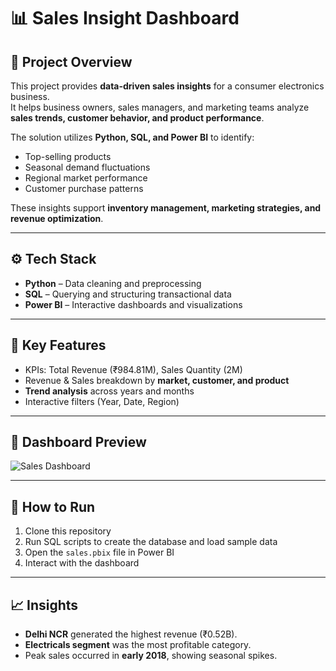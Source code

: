 # 📊 Sales Insight Dashboard

## 📝 Project Overview
This project provides **data-driven sales insights** for a consumer electronics business.  
It helps business owners, sales managers, and marketing teams analyze **sales trends, customer behavior, and product performance**.  

The solution utilizes **Python, SQL, and Power BI** to identify:
- Top-selling products  
- Seasonal demand fluctuations  
- Regional market performance  
- Customer purchase patterns  

These insights support **inventory management, marketing strategies, and revenue optimization**.

---

## ⚙️ Tech Stack
- **Python** – Data cleaning and preprocessing  
- **SQL** – Querying and structuring transactional data  
- **Power BI** – Interactive dashboards and visualizations  

---

## 🔑 Key Features
- KPIs: Total Revenue (₹984.81M), Sales Quantity (2M)  
- Revenue & Sales breakdown by **market, customer, and product**  
- **Trend analysis** across years and months  
- Interactive filters (Year, Date, Region)  

---

## 📸 Dashboard Preview
![Sales Dashboard](a9802d72-3cad-4cb0-b501-3bb45a2eda88.png)

---

## 🚀 How to Run
1. Clone this repository  
2. Run SQL scripts to create the database and load sample data  
3. Open the `sales.pbix` file in Power BI  
4. Interact with the dashboard  

---

## 📈 Insights
- **Delhi NCR** generated the highest revenue (₹0.52B).  
- **Electricals segment** was the most profitable category.  
- Peak sales occurred in **early 2018**, showing seasonal spikes.  

